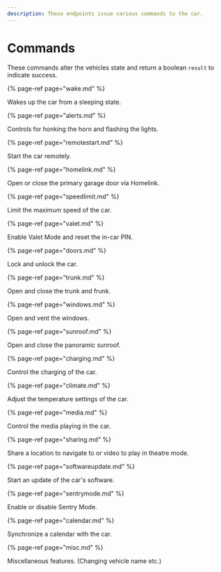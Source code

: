 ```yaml
---
description: These endpoints issue various commands to the car.
---
```


# Commands

These commands alter the vehicles state and return a boolean `result` to indicate success.

{% page-ref page="wake.md" %}

Wakes up the car from a sleeping state.

{% page-ref page="alerts.md" %}

Controls for honking the horn and flashing the lights.

{% page-ref page="remotestart.md" %}

Start the car remotely.

{% page-ref page="homelink.md" %}

Open or close the primary garage door via Homelink.

{% page-ref page="speedlimit.md" %}

Limit the maximum speed of the car.

{% page-ref page="valet.md" %}

Enable Valet Mode and reset the in-car PIN.

{% page-ref page="doors.md" %}

Lock and unlock the car.

{% page-ref page="trunk.md" %}

Open and close the trunk and frunk.

{% page-ref page="windows.md" %}

Open and vent the windows.

{% page-ref page="sunroof.md" %}

Open and close the panoramic sunroof.

{% page-ref page="charging.md" %}

Control the charging of the car.

{% page-ref page="climate.md" %}

Adjust the temperature settings of the car.

{% page-ref page="media.md" %}

Control the media playing in the car.

{% page-ref page="sharing.md" %}

Share a location to navigate to or video to play in theatre mode.

{% page-ref page="softwareupdate.md" %}

Start an update of the car's software.

{% page-ref page="sentrymode.md" %}

Enable or disable Sentry Mode.

{% page-ref page="calendar.md" %}

Synchronize a calendar with the car.

{% page-ref page="misc.md" %}

Miscellaneous features. (Changing vehicle name etc.)
